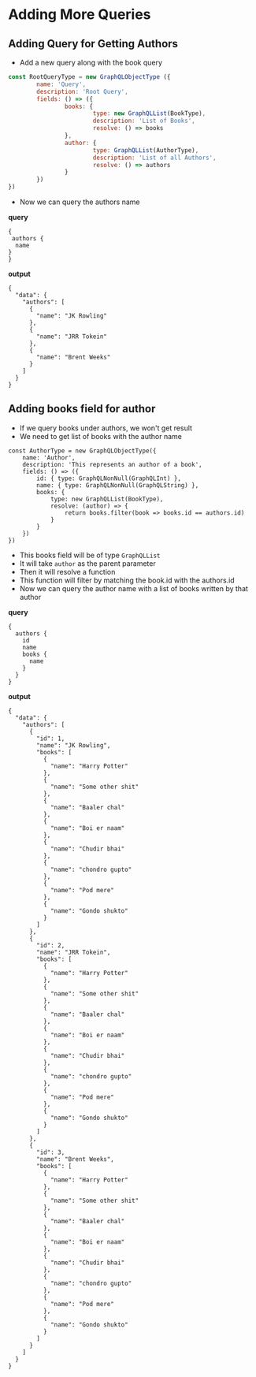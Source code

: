 # Adding More Queries

## Adding Query for Getting Authors

- Add a new query along with the book query

```js
const RootQueryType = new GraphQLObjectType ({
        name: 'Query',
        description: 'Root Query',
        fields: () => ({
                books: {
                        type: new GraphQLList(BookType),
                        description: 'List of Books',
                        resolve: () => books
                },
                author: {
                        type: GraphQLList(AuthorType),
                        description: 'List of all Authors',
                        resolve: () => authors
                }
        })
})
```

- Now we can  query the authors name 

**query**

```
{
 authors {
  name
}
}
```

**output**

```
{
  "data": {
    "authors": [
      {
        "name": "JK Rowling"
      },
      {
        "name": "JRR Tokein"
      },
      {
        "name": "Brent Weeks"
      }
    ]
  }
}
```


## Adding books field for author

- If we query books under authors, we won't get result
- We need to get list of books with the author name

```
const AuthorType = new GraphQLObjectType({
	name: 'Author',
	description: 'This represents an author of a book',
	fields: () => ({
		id: { type: GraphQLNonNull(GraphQLInt) },
		name: { type: GraphQLNonNull(GraphQLString) },
		books: { 
			type: new GraphQLList(BookType),
			resolve: (author) => {
				return books.filter(book => books.id == authors.id)
			}
		}
	})
})
```

- This books field will be of type `GraphQLList` 
- It will take `author` as the parent parameter
- Then it will resolve a function 
- This function will filter by matching the book.id with the authors.id
- Now we can query the author name with a list of books written by that author

**query**

```
{
  authors {
    id
    name
    books {
      name
    }
  }
}
```

**output**

```
{
  "data": {
    "authors": [
      {
        "id": 1,
        "name": "JK Rowling",
        "books": [
          {
            "name": "Harry Potter"
          },
          {
            "name": "Some other shit"
          },
          {
            "name": "Baaler chal"
          },
          {
            "name": "Boi er naam"
          },
          {
            "name": "Chudir bhai"
          },
          {
            "name": "chondro gupto"
          },
          {
            "name": "Pod mere"
          },
          {
            "name": "Gondo shukto"
          }
        ]
      },
      {
        "id": 2,
        "name": "JRR Tokein",
        "books": [
          {
            "name": "Harry Potter"
          },
          {
            "name": "Some other shit"
          },
          {
            "name": "Baaler chal"
          },
          {
            "name": "Boi er naam"
          },
          {
            "name": "Chudir bhai"
          },
          {
            "name": "chondro gupto"
          },
          {
            "name": "Pod mere"
          },
          {
            "name": "Gondo shukto"
          }
        ]
      },
      {
        "id": 3,
        "name": "Brent Weeks",
        "books": [
          {
            "name": "Harry Potter"
          },
          {
            "name": "Some other shit"
          },
          {
            "name": "Baaler chal"
          },
          {
            "name": "Boi er naam"
          },
          {
            "name": "Chudir bhai"
          },
          {
            "name": "chondro gupto"
          },
          {
            "name": "Pod mere"
          },
          {
            "name": "Gondo shukto"
          }
        ]
      }
    ]
  }
}
```


